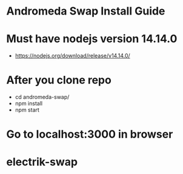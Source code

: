 # Andromeda Swap Install Guide

# Must have nodejs version 14.14.0
- https://nodejs.org/download/release/v14.14.0/

# After you clone repo
- cd andromeda-swap/
- npm install
- npm start

# Go to localhost:3000 in browser

# electrik-swap
